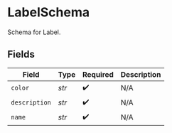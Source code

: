 # LabelSchema

Schema for Label.


## Fields

| Field              | Type               | Required           | Description        |
| ------------------ | ------------------ | ------------------ | ------------------ |
| `color`            | *str*              | :heavy_check_mark: | N/A                |
| `description`      | *str*              | :heavy_check_mark: | N/A                |
| `name`             | *str*              | :heavy_check_mark: | N/A                |